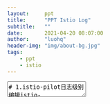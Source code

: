 ```yaml
---
layout:     ppt
title:      "PPT Istio Log"
subtitle:   ""
date:       2021-04-20 08:07:00
author:     "luohq"
header-img: "img/about-bg.jpg"
tags:
    - ppt
    - istio
---
```

<textarea data-template>
# 1.istio-pilot日志级别
编辑istio-system.deployment.istio-pilot，
<br/>修改args中--log_output_level=default:指定日志级别
---
# 2.istio-policy日志级别设置同istio-pilot
---
# 3.istio-proxy（envoy）日志级别设置
进入istio-proxy容器中，通过如下命令进行设置：
```
curl -X POST localhost:15000/logging?level=trace
```
---
# 4.istio-proxy access日志设置
官方参考：[https://istio.io/docs/tasks/telemetry/logs/access-log/](https://istio.io/docs/tasks/telemetry/logs/access-log/)

修改istio-system.configMap.istio中的accessLogFile: "/dev/stdout"

修改后即可在istio-proxy看到如下accessLog（业务app pod容器无需重启）： 

默认accessLogFormat：
--
通过如下命令查看accessLogFormat配置：
```
istioctl proxy-config listeners <your pod> -n <your namespace> -o json
```
--
[%START_TIME%] \"%REQ(:METHOD)% %REQ(X-ENVOY-ORIGINAL-PATH?:PATH)% %PROTOCOL%\" %RESPONSE_CODE% %RESPONSE_FLAGS% \"%DYNAMIC_METADATA(istio.mixer:status)%\" %BYTES_RECEIVED% %BYTES_SENT% %DURATION% %RESP(X-ENVOY-UPSTREAM-SERVICE-TIME)% \"%REQ(X-FORWARDED-FOR)%\" \"%REQ(USER-AGENT)%\" \"%REQ(X-REQUEST-ID)%\" \"%REQ(:AUTHORITY)%\" \"%UPSTREAM_HOST%\" %UPSTREAM_CLUSTER% %UPSTREAM_LOCAL_ADDRESS% %DOWNSTREAM_LOCAL_ADDRESS% %DOWNSTREAM_REMOTE_ADDRESS% %REQUESTED_SERVER_NAME%\n
--
实际日志与默认格式对比：
```
[2019-09-24T05:57:56.836Z] 
"POST /256/vendorRetire/list HTTP/1.1" 
200 - "-" 
113 6029 110 110 
"-" "Apache-HttpClient/4.5.7 (Java/1.8.0_192)" "d17359bf-7b4c-4c44-8dab-003c59fa810b" "s267.tsp" 
"127.0.0.1:8080" inbound|80|http|s267.tsp.svc.cluster.local - 
172.25.193.104:8080 172.25.123.74:33340 - 

====================================================================================

[%START_TIME%] 
\"%REQ(:METHOD)% %REQ(X-ENVOY-ORIGINAL-PATH?:PATH)% %PROTOCOL%\" 
%RESPONSE_CODE% %RESPONSE_FLAGS% \"%DYNAMIC_METADATA(istio.mixer:status)%\" 
%BYTES_RECEIVED% %BYTES_SENT% %DURATION% %RESP(X-ENVOY-UPSTREAM-SERVICE-TIME)% 
\"%REQ(X-FORWARDED-FOR)%\" \"%REQ(USER-AGENT)%\" \"%REQ(X-REQUEST-ID)%\" \"%REQ(:AUTHORITY)%\" 
\"%UPSTREAM_HOST%\" %UPSTREAM_CLUSTER% %UPSTREAM_LOCAL_ADDRESS% 
%DOWNSTREAM_LOCAL_ADDRESS% %DOWNSTREAM_REMOTE_ADDRESS% %REQUESTED_SERVER_NAME%\n
```
--
Date 
MPP: method path protocol
RFS: respCode respFlag metadataStaus
RSDR: recvBytes sendBytes duration upStreamServiceTime
FARA: x-forward-for user-agent x-request-id authority
UCL: upstream-host upstream-cluster upstream-local-address
DRS: downstream-localhocal-address downstream-remote-address requested-server-name(sni)
3-3-4-4-3-3
--
其中RESPONSE_FLAGS定义如下：
![在这里插入图片描述](https://img-blog.csdnimg.cn/20210413163605230.png?x-oss-process=image/watermark,type_ZmFuZ3poZW5naGVpdGk,shadow_10,text_aHR0cHM6Ly9ibG9nLmNzZG4ubmV0L2x1bzE1MjQyMjA4MzEw,size_16,color_FFFFFF,t_70)
--
envoy log参考：

Envoy官方参考 - access_log#config-access-log-default-format

https://www.envoyproxy.io/docs/envoy/latest/configuration/observability/access_log/usage#configuration

stackoverflow - what-is-istio-proxy-access-log-mean 
--
注：Isito 1.7以后最新默认访问日志格式如下：

[%START_TIME%]
\"%REQ(:METHOD)% %REQ(X-ENVOY-ORIGINAL-PATH?:PATH)% %PROTOCOL%\"
%RESPONSE_CODE% %RESPONSE_FLAGS% %RESPONSE_CODE_DETAILS% %CONNECTION_TERMINATION_DETAILS% \"%UPSTREAM_TRANSPORT_FAILURE_REASON%\"
%BYTES_RECEIVED% %BYTES_SENT% %DURATION% %RESP(X-ENVOY-UPSTREAM-SERVICE-TIME)%
\"%REQ(X-FORWARDED-FOR)%\" \"%REQ(USER-AGENT)%\" \"%REQ(X-REQUEST-ID)%\" \"%REQ(:AUTHORITY)%\"
\"%UPSTREAM_HOST%\" %UPSTREAM_CLUSTER% %UPSTREAM_LOCAL_ADDRESS% 
%DOWNSTREAM_LOCAL_ADDRESS% %DOWNSTREAM_REMOTE_ADDRESS% %REQUESTED_SERVER_NAME% %ROUTE_NAME%\n



参考：ISTIO/DOCS/TASKS/OBSERVABILITY/LOGS/Getting Envoy's Access Logs
![xxx](https://img-blog.csdnimg.cn/20210401085241332.png?x-oss-process=image/watermark,type_ZmFuZ3poZW5naGVpdGk,shadow_10,text_aHR0cHM6Ly9ibG9nLmNzZG4ubmV0L2x1bzE1MjQyMjA4MzEw,size_16,color_FFFFFF,t_70)
---
5.Springboot Tomcat访问日志
开启如下配置：

server.tomcat.accesslog.enabled = true
server.tomcat.accesslog.directory = /data/logs/tomcat

即可在应用容器中/data/logs/tomcat看到如下访问日志：


查看最近的access_log即可看到tomcat的访问日志：
![https://img-blog.csdnimg.cn/2019092610340318.png](https://img-blog.csdnimg.cn/2019092610340318.png)

</textarea>
